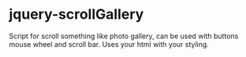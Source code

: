 # jquery-scrollGallery
Script for scroll something like photo gallery, can be used with buttons mouse wheel and scroll bar. Uses your html with your styling.
